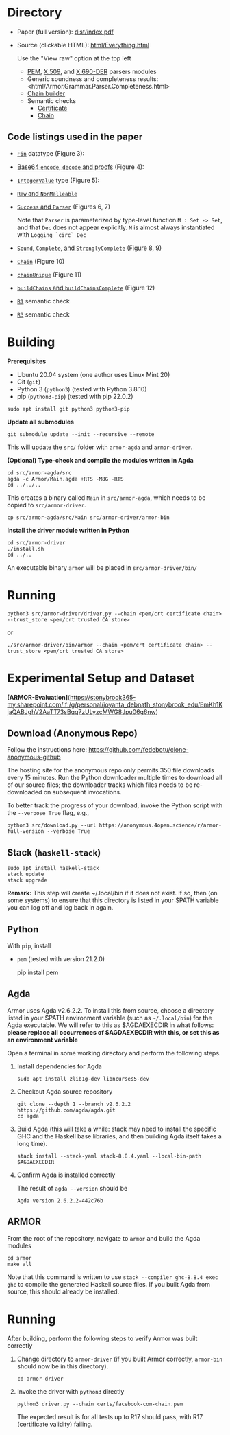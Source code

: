 

# Directory

-   Paper (full version): [dist/index.pdf](dist/index.pdf)
-   Source (clickable HTML): [html/Everything.html](html/Everything.html)
    
    Use the "View raw" option at the top left
    
    -   [PEM](html/Armor.Data.PEM.html), [X.509](html/Armor.Data.X509.html), and [X.690-DER](html/Armor.Data.X690-DER.html) parsers modules
    -   Generic soundness and completeness results:
        <html/Armor.Grammar.Parser.Completeness.html>
    -   [Chain builder](html/Armor.Data.X509.Semantic.Chain.Builder.html)
    -   Semantic checks
        -   [Certificate](html/Armor.Data.X509.Semantic.Cert.html)
        -   [Chain](html/Armor.Data.X509.Semantic.Chain.html)


## Code listings used in the paper

-   [`Fin`](html/Data.Fin.Base.html) datatype (Figure 3):

-   [Base64 `encode`, `decode` and proofs](html/Armor.Binary.Base64EncDec.html) (Figure 4):

-   [`IntegerValue`](html/Armor.Data.X690-DER.Int.TCB.html) type (Figure 5):

-   [`Raw` and `NonMalleable`](html/Armor.Grammar.Definitions.NonMalleable.Base.html)

-   [`Success` and `Parser`](html/Armor.Grammar.Parser.Core.html) (Figures 6, 7)
    
    Note that `Parser` is parameterized by type-level function `M : Set ->
         Set`, and that `Dec` does not appear explicitly. `M` is almost always
    instantiated with ``Logging `circ` Dec``

-   [`Sound`, `Complete`, and `StronglyComplete`](html/Armor.Grammar.Parser.Completeness.html) (Figure 8, 9)

-   [`Chain`](html/Armor.Data.X509.Semantic.Chain.TCB.html) (Figure 10)

-   [`chainUnique`](html/Armor.Data.X509.Semantic.Chain.Properties.html) (Figure 11)

-   [`buildChains` and `buildChainsComplete`](html/Armor.Data.X509.Semantic.Chain.Builder.html) (Figure 12)

-   [`R1`](html/Armor.Data.X509.Semantic.Cert.R1.html) semantic check

-   [`R3`](html/Armor.Data.X509.Semantic.Chain.R23.html) semantic check


# Building

**Prerequisites**

-   Ubuntu 20.04 system (one author uses Linux Mint 20)
-   Git (`git`)
-   Python 3 (`python3`) (tested with Python 3.8.10)
-   pip (`python3-pip`) (tested with pip 22.0.2)

```
sudo apt install git python3 python3-pip
```

**Update all submodules**
```
git submodule update --init --recursive --remote
```
This will update the `src/` folder with `armor-agda` and `armor-driver`.

**(Optional) Type-check and compile the modules written in Agda**
```
cd src/armor-agda/src
agda -c Armor/Main.agda +RTS -M8G -RTS
cd ../../..
```
This creates a binary called `Main` in `src/armor-agda`, which needs to be copied to `src/armor-driver`.

```
cp src/armor-agda/src/Main src/armor-driver/armor-bin
```

**Install the driver module written in Python**
```
cd src/armor-driver
./install.sh
cd ../..
```
An executable binary `armor` will be placed in `src/armor-driver/bin/`


# Running
`python3 src/armor-driver/driver.py --chain <pem/crt certificate chain> --trust_store <pem/crt trusted CA store>`

or

`./src/armor-driver/bin/armor --chain <pem/crt certificate chain> --trust_store <pem/crt trusted CA store>`


# Experimental Setup and Dataset
**[ARMOR-Evaluation]**(https://stonybrook365-my.sharepoint.com/:f:/g/personal/joyanta_debnath_stonybrook_edu/EmKh1KjaQABJghV2AaTT73sBqq7zULyzcMWG8Jpu06g6nw)


## Download (Anonymous Repo)

Follow the instructions here:
<https://github.com/fedebotu/clone-anonymous-github>

The hosting site for the anonymous repo only permits 350 file downloads every
15 minutes. Run the Python downloader multiple times to download all of our
source files; the downloader tracks which files needs to be re-downloaded on
subsequent invocations.

To better track the progress of your download, invoke the Python script with
the `--verbose True` flag, e.g.,

    python3 src/download.py --url https://anonymous.4open.science/r/armor-full-version --verbose True


## Stack (`haskell-stack`)

    sudo apt install haskell-stack
    stack update
    stack upgrade

**Remark:** This step will create ~/.local/bin if it does not exist. If so,
then (on some systems) to ensure that this directory is listed in your $PATH
variable you can log off and log back in again.


## Python

With `pip`, install

-   `pem` (tested with version 21.2.0)

    pip install pem


## Agda

Armor uses Agda v2.6.2.2. To install this from source, choose a directory
listed in your $PATH environment variable (such as `~/.local/bin`) for the
Agda executable. We will refer to this as $AGDAEXECDIR in what follows:
**please replace all occurrences of $AGDAEXECDIR with this, or set this as
an environment variable**

Open a terminal in some working directory and perform the following steps. 

1.  Install dependencies for Agda
    
        sudo apt install zlib1g-dev libncurses5-dev
2.  Checkout Agda source repository
    
        git clone --depth 1 --branch v2.6.2.2 https://github.com/agda/agda.git
        cd agda
3.  Build Agda (this will take a while: stack may need to install the
    specific GHC and the Haskell base libraries, and then building Agda itself
    takes a long time).
    
        stack install --stack-yaml stack-8.8.4.yaml --local-bin-path $AGDAEXECDIR

4.  Confirm Agda is installed correctly
    
    The result of `agda --version` should be
    
        Agda version 2.6.2.2-442c76b


## ARMOR

From the root of the repository, navigate to `armor` and build the Agda modules

    cd armor
    make all

Note that this command is written to use `stack --compiler ghc-8.8.4 exec
   ghc` to compile the generated Haskell source files. If you built Agda from
source, this should already be installed.


# Running

After building, perform the following steps to verify Armor was built correctly

1.  Change directory to `armor-driver` (if you built Armor correctly,
    `armor-bin` should now be in this directory).
    
        cd armor-driver

2.  Invoke the driver with `python3` directly
    
        python3 driver.py --chain certs/facebook-com-chain.pem
    
    The expected result is for all tests up to R17 should pass, with R17
    (certificate validity) failing.

